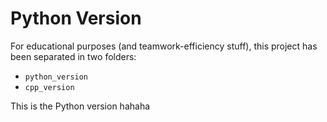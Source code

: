 # Python Version

For educational purposes (and teamwork-efficiency stuff), this project has been separated in two folders:
- `python_version`
- `cpp_version`

This is the Python version hahaha
